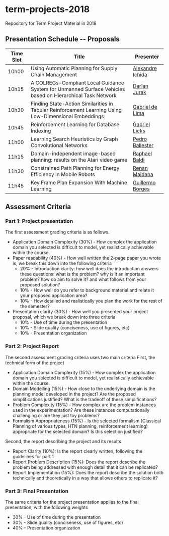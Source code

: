 # term-projects-2018
Repository for Term Project Material in 2018

## Presentation Schedule -- Proposals

| Time Slot | Title | Presenter |
| --------- | ----- | --------- |
| 10h00     | Using Automatic Planning for Supply Chain Management   | [Alexandre Ichida](/ichida) | 
| 10h15     | A COLREGs-Compliant Local Guidance System for Unmanned Surface Vehicles based on Hierarchical Task Network   | [Darlan Jurak](/jurak) | 
| 10h30     | Finding State-Action Similarities in Tabular Reinforcement Learning Using Low-Dimensional Embeddings  | [Gabriel de Lima](/glima) | 
| 10h45     | Reinforcement Learning for Database Indexing   | [Gabriel Licks](/glicks) | 
| 11h00     | Learning Search Heuristics by Graph Convolutional Networks   | [Pedro Ballester](/ballester) | 
| 11h15     | Domain-independent image-based planning: results on the Atari video game   | [Raphael Baldi](/baldi) | 
| 11h30     | Constrained Path Planning for Energy Efficiency in Mobile Robots   | [Renan Maidana](/maidana) |
| 11h45     | Key Frame Plan Expansion With Machine Learning | [Guillermo Borges](/guillermo) |

## Assessment Criteria

### Part 1: Project presentation
The first assessment grading criteria is as follows.

- Application Domain Complexity (30%) - How complex the application domain you selected is difficult to model, yet realistically achievable within the course.
- Paper readability (40%) - How well written the 2-page paper you wrote is, we break this down into the following criteria
	- 20% - Introduction clarity: how well does the introduction answers these questions: what is the problem? why is it an important problem? how do aim to solve it? and what follows from your proposed solution?
	- 10% - How well do you refer to background material and relate it your proposed application area?
	- 10% - How detailed and realistically you plan the work for the rest of the semester?
- Presentation clarity (30%) - How well you presented your project proposal, which we break down into three criteria
	- 10% - Use of time during the presentation
	- 10% - Slide quality (conciseness, use of figures, etc)
	- 10% - Presentation organization

### Part 2: Project Report

The second assessment grading criteria uses two main criteria
First, the technical form of the project

- Application Domain Complexity (15%) - How complex the application domain you selected is difficult to model, yet realistically achievable within the course.
- Domain Modelling (15%) - How close to the underlying domain is the planning model developed in the project? Are the proposed simplifications justified? What is the tradeoff of these simplifications?
- Problem Complexity (15%) - How complex are the problem instances used in the experimentation? Are these instances computationally challenging or are they just toy problems?
- Formalism Appropriateness (15%) - Is the selected formalism (Classical Planning of various types, HTN planning, reinforcement learning) appropriate for the selected domain? Is this selection justified?

Second, the report describing the project and its results

- Report Clarity (10%): Is the report clearly written, following the guidelines for part 1
- Report Problem Description (15%): Does the report describe the problem being addressed with enough detail that it can be replicated?
- Report Implementation (15%): Does the report describe the solution both technically and theoretically in a way that allows others to replicate it?

### Part 3: Final Presentation
The same criteria for the project presentation applies to the final presentation, with the following weights

- 30% - Use of time during the presentation
- 30% - Slide quality (conciseness, use of figures, etc)
- 40% - Presentation organization